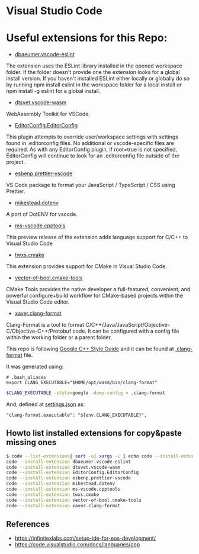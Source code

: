 # Visual Studio Code

# Useful extensions for this Repo:

- [dbaeumer.vscode-eslint](https://marketplace.visualstudio.com/items?itemName=dbaeumer.vscode-eslint)

The extension uses the ESLint library installed in the opened workspace folder. If the folder doesn't provide one the extension looks for a global install version. If you haven't installed ESLint either locally or globally do so by running npm install eslint in the workspace folder for a local install or npm install -g eslint for a global install.

- [dtsvet.vscode-wasm](https://marketplace.visualstudio.com/items?itemName=dtsvet.vscode-wasm)

WebAssembly Toolkit for VSCode.

- [EditorConfig.EditorConfig](https://marketplace.visualstudio.com/items?itemName=EditorConfig.EditorConfig)

This plugin attempts to override user/workspace settings with settings found in .editorconfig files. No additional or vscode-specific files are required. As with any EditorConfig plugin, if root=true is not specified, EditorConfig will continue to look for an .editorconfig file outside of the project.

- [esbenp.prettier-vscode](https://marketplace.visualstudio.com/items?itemName=esbenp.prettier-vscode)

VS Code package to format your JavaScript / TypeScript / CSS using Prettier.

- [mikestead.dotenv](https://marketplace.visualstudio.com/items?itemName=mikestead.dotenv)

A port of DotENV for vscode.

- [ms-vscode.cpptools](https://marketplace.visualstudio.com/items?itemName=ms-vscode.cpptools)

This preview release of the extension adds language support for C/C++ to Visual Studio Code

- [twxs.cmake](https://marketplace.visualstudio.com/items?itemName=twxs.cmake)

This extension provides support for CMake in Visual Studio Code.

- [vector-of-bool.cmake-tools](https://marketplace.visualstudio.com/items?itemName=vector-of-bool.cmake-tools)

CMake Tools provides the native developer a full-featured, convenient, and powerful configure+build workflow for CMake-based projects within the Visual Studio Code editor.

- [xaver.clang-format](https://marketplace.visualstudio.com/items?itemName=xaver.clang-format)

Clang-Format is a tool to format C/C++/Java/JavaScript/Objective-C/Objective-C++/Protobuf code. It can be configured with a config file within the working folder or a parent folder.

This repo is following [Google C++ Style Guide](https://google.github.io/styleguide/cppguide.html) and it can be found at [.clang-format](../.clang-format) file.

It was generated using:

```
# .bash_aliases
export CLANG_EXECUTABLE="$HOME/opt/wasm/bin/clang-format"
```

```bash
$CLANG_EXECUTABLE -style=google -dump-config > .clang-format
```

And, defined at [settings.json](../.vscode/settings.json) as:

```
"clang-format.executable": "${env.CLANG_EXECUTABLE}",
```

## Howto list installed extensions for copy&paste missing ones

```bash
$ code --list-extensions| sort -u| xargs -L 1 echo code --install-extension
code --install-extension dbaeumer.vscode-eslint
code --install-extension dtsvet.vscode-wasm
code --install-extension EditorConfig.EditorConfig
code --install-extension esbenp.prettier-vscode
code --install-extension mikestead.dotenv
code --install-extension ms-vscode.cpptools
code --install-extension twxs.cmake
code --install-extension vector-of-bool.cmake-tools
code --install-extension xaver.clang-format
```

## References

- https://infinitexlabs.com/setup-ide-for-eos-development/
- https://code.visualstudio.com/docs/languages/cpp
